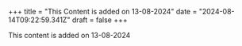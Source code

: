+++
title = "This Content is added on 13-08-2024"
date = "2024-08-14T09:22:59.341Z"
draft = false
+++

  This content is added on 13-08-2024
        